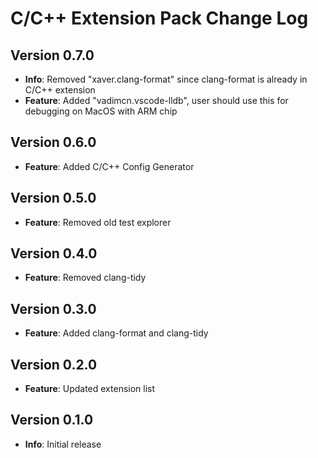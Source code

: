 # C/C++ Extension Pack Change Log

## Version 0.7.0

- **Info**: Removed "xaver.clang-format" since clang-format is already in C/C++ extension
- **Feature**: Added "vadimcn.vscode-lldb", user should use this for debugging on MacOS with ARM chip

## Version 0.6.0

- **Feature**: Added C/C++ Config Generator

## Version 0.5.0

- **Feature**: Removed old test explorer

## Version 0.4.0

- **Feature**: Removed clang-tidy

## Version 0.3.0

- **Feature**: Added clang-format and clang-tidy

## Version 0.2.0

- **Feature**: Updated extension list

## Version 0.1.0

- **Info**: Initial release
